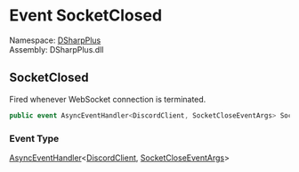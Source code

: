 # Event SocketClosed

Namespace: [DSharpPlus](DSharpPlus.md)  
Assembly: DSharpPlus.dll

## <a id="DSharpPlus_DiscordShardedClient_SocketClosed"></a>SocketClosed

Fired whenever WebSocket connection is terminated.

```csharp
public event AsyncEventHandler<DiscordClient, SocketCloseEventArgs> SocketClosed
```

### Event Type

[AsyncEventHandler](DSharpPlus.AsyncEvents.AsyncEventHandler\-2.md)<[DiscordClient](DSharpPlus.DiscordClient.md), [SocketCloseEventArgs](DSharpPlus.EventArgs.SocketCloseEventArgs.md)\>

